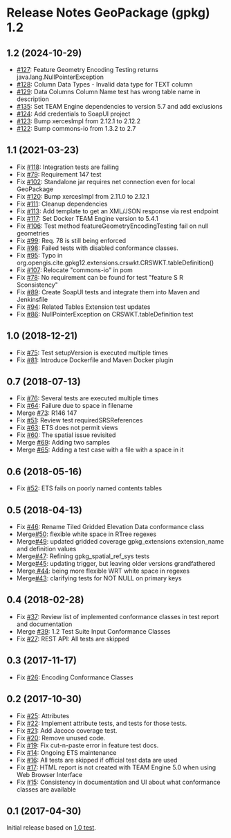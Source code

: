 # Release Notes GeoPackage (gpkg) 1.2

## 1.2 (2024-10-29)
* [#127](https://github.com/opengeospatial/ets-gpkg12/issues/127): Feature Geometry Encoding Testing returns java.lang.NullPointerException
* [#128](https://github.com/opengeospatial/ets-gpkg12/issues/128): Column Data Types - Invalid data type for TEXT column
* [#129](https://github.com/opengeospatial/ets-gpkg12/issues/129): Data Columns Column Name test has wrong table name in description
* [#135](https://github.com/opengeospatial/ets-gpkg12/pull/135): Set TEAM Engine dependencies to version 5.7 and add exclusions
* [#124](https://github.com/opengeospatial/ets-gpkg12/pull/124): Add credentials to SoapUI project
* [#123](https://github.com/opengeospatial/ets-gpkg12/pull/123): Bump xercesImpl from 2.12.1 to 2.12.2
* [#122](https://github.com/opengeospatial/ets-gpkg12/pull/122): Bump commons-io from 1.3.2 to 2.7

## 1.1 (2021-03-23)
* Fix [#118](https://github.com/opengeospatial/ets-gpkg12/issues/118): Integration tests are failing
* Fix [#79](https://github.com/opengeospatial/ets-gpkg12/pull/79): Requirement 147 test
* Fix [#102](https://github.com/opengeospatial/ets-gpkg12/issues/102): Standalone jar requires net connection even for local GeoPackage
* Fix [#120](https://github.com/opengeospatial/ets-gpkg12/pull/120): Bump xercesImpl from 2.11.0 to 2.12.1
* Fix [#111](https://github.com/opengeospatial/ets-gpkg12/issues/111): Cleanup dependencies
* Fix [#113](https://github.com/opengeospatial/ets-gpkg12/issues/113): Add template to get an XML/JSON response via rest endpoint
* Fix [#117](https://github.com/opengeospatial/ets-gpkg12/pull/117): Set Docker TEAM Engine version to 5.4.1
* Fix [#106](https://github.com/opengeospatial/ets-gpkg12/issues/106): Test method featureGeometryEncodingTesting fail on null geometries
* Fix [#99](https://github.com/opengeospatial/ets-gpkg12/issues/99): Req. 78 is still being enforced
* Fix [#98](https://github.com/opengeospatial/ets-gpkg12/issues/98): Failed tests with disabled conformance classes.
* Fix [#95](https://github.com/opengeospatial/ets-gpkg12/issues/95): Typo in org.opengis.cite.gpkg12.extensions.crswkt.CRSWKT.tableDefinition()
* Fix [#107](https://github.com/opengeospatial/ets-gpkg12/issues/107): Relocate "commons-io" in pom
* Fix [#78](https://github.com/opengeospatial/ets-gpkg12/issues/78): No requirement can be found for test "feature S R Sconsistency"
* Fix [#89](https://github.com/opengeospatial/ets-gpkg12/issues/89): Create SoapUI tests and integrate them into Maven and Jenkinsfile
* Fix [#94](https://github.com/opengeospatial/ets-gpkg12/pull/94): Related Tables Extension test updates
* Fix [#86](https://github.com/opengeospatial/ets-gpkg12/issues/86): NullPointerException on CRSWKT.tableDefinition test

## 1.0 (2018-12-21)
* Fix [#75](https://github.com/opengeospatial/ets-gpkg12/issues/75): Test setupVersion is executed multiple times
* Fix [#81](https://github.com/opengeospatial/ets-gpkg12/issues/81): Introduce Dockerfile and Maven Docker plugin

## 0.7 (2018-07-13)
* Fix [#76](https://github.com/opengeospatial/ets-gpkg12/issues/76): Several tests are executed multiple times
* Fix [#64](https://github.com/opengeospatial/ets-gpkg12/issues/64): Failure due to space in filename
* Merge [#73](https://github.com/opengeospatial/ets-gpkg12/pull/73): R146 147
* Fix [#51](https://github.com/opengeospatial/ets-gpkg12/issues/51): Review test requiredSRSReferences
* Fix [#63](https://github.com/opengeospatial/ets-gpkg12/issues/63): ETS does not permit views
* Fix [#60](https://github.com/opengeospatial/ets-gpkg12/issues/60): The spatial issue revisited
* Merge [#69](https://github.com/opengeospatial/ets-gpkg12/pull/69): Adding two samples
* Merge [#65](https://github.com/opengeospatial/ets-gpkg12/pull/65): Adding a test case with a file with a space in it

## 0.6 (2018-05-16)
* Fix [#52](https://github.com/opengeospatial/ets-gpkg12/issues/52): ETS fails on poorly named contents tables

## 0.5 (2018-04-13)
* Fix [#46](https://github.com/opengeospatial/ets-gpkg12/issues/46): Rename Tiled Gridded Elevation Data conformance class
* Merge[#50](https://github.com/opengeospatial/ets-gpkg12/pull/50): flexible white space in RTree regexes
* Merge[#49](https://github.com/opengeospatial/ets-gpkg12/pull/49): updated gridded coverage gpkg_extensions extension_name and definition values
* Merge[#47](https://github.com/opengeospatial/ets-gpkg12/pull/47): Refining gpkg_spatial_ref_sys tests
* Merge[#45](https://github.com/opengeospatial/ets-gpkg12/pull/45): updating trigger, but leaving older versions grandfathered
* Merge[ #44](https://github.com/opengeospatial/ets-gpkg12/pull/44): being more flexible WRT white space in regexes
* Merge[#43](https://github.com/opengeospatial/ets-gpkg12/pull/43): clarifying tests for NOT NULL on primary keys

## 0.4 (2018-02-28)
* Fix [#37](https://github.com/opengeospatial/ets-gpkg12/issues/37): Review list of implemented conformance classes in test report and documentation
* Merge [#39](https://github.com/opengeospatial/ets-gpkg12/pull/39): 1.2 Test Suite Input Conformance Classes
* Fix [#27](https://github.com/opengeospatial/ets-gpkg12/issues/27): REST API: All tests are skipped

## 0.3 (2017-11-17)
* Fix [#26](https://github.com/opengeospatial/ets-gpkg12/issues/26): Encoding Conformance Classes

## 0.2 (2017-10-30)
* Fix [#25](https://github.com/opengeospatial/ets-gpkg12/pull/25): Attributes
* Fix [#22](https://github.com/opengeospatial/ets-gpkg12/pull/22): Implement attribute tests, and tests for those tests.
* Fix [#21](https://github.com/opengeospatial/ets-gpkg12/pull/21): Add Jacoco coverage test.
* Fix [#20](https://github.com/opengeospatial/ets-gpkg12/pull/20): Remove unused code.
* Fix [#19](https://github.com/opengeospatial/ets-gpkg12/pull/19): Fix cut-n-paste error in feature test docs.
* Fix [#14](https://github.com/opengeospatial/ets-gpkg12/pull/14): Ongoing ETS maintenance
* Fix [#16](https://github.com/opengeospatial/ets-gpkg12/issues/16): All tests are skipped if official test data are used
* Fix [#17](https://github.com/opengeospatial/ets-gpkg12/issues/17): HTML report is not created with TEAM Engine 5.0 when using Web Browser Interface
* Fix [#15](https://github.com/opengeospatial/ets-gpkg12/issues/15): Consistency in documentation and UI about what conformance classes are available

## 0.1 (2017-04-30)
Initial release based on [1.0 test](https://github.com/opengeospatial/ets-gpkg10).
 
